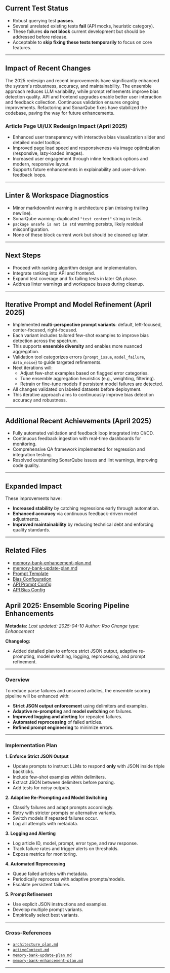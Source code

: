 ## Current Test Status

- Robust querying test **passes**.
- Several unrelated existing tests **fail** (API mocks, heuristic category).
- These failures **do not block** current development but should be addressed before release.
- Acceptable to **skip fixing these tests temporarily** to focus on core features.

---

## Impact of Recent Changes

The 2025 redesign and recent improvements have significantly enhanced the system's robustness, accuracy, and maintainability. The ensemble approach reduces LLM variability, while prompt refinements improve bias detection quality. API and frontend upgrades enable better user interaction and feedback collection. Continuous validation ensures ongoing improvements. Refactoring and SonarQube fixes have stabilized the codebase, paving the way for future enhancements.

### Article Page UI/UX Redesign Impact (April 2025)
- Enhanced user transparency with interactive bias visualization slider and detailed model tooltips.
- Improved page load speed and responsiveness via image optimization (responsive, lazy-loaded images).
- Increased user engagement through inline feedback options and modern, responsive layout.
- Supports future enhancements in explainability and user-driven feedback loops.

---

## Linter & Workspace Diagnostics

- Minor markdownlint warning in architecture plan (missing trailing newline).
- SonarQube warning: duplicated `"test content"` string in tests.
- `package unsafe is not in std` warning persists, likely residual misconfiguration.
- None of these block current work but should be cleaned up later.

---

## Next Steps

- Proceed with ranking algorithm design and implementation.
- Integrate ranking into API and frontend.
- Expand test coverage and fix failing tests in later QA phase.
- Address linter warnings and workspace issues during cleanup.

---

## Iterative Prompt and Model Refinement (April 2025)

- Implemented **multi-perspective prompt variants**: default, left-focused, center-focused, right-focused.
- Each variant includes tailored few-shot examples to improve bias detection across the spectrum.
- This supports **ensemble diversity** and enables more nuanced aggregation.
- Validation tool categorizes errors (`prompt_issue`, `model_failure`, `data_noise`) to guide targeted refinements.
- Next iterations will:
  - Adjust few-shot examples based on flagged error categories.
  - Tune ensemble aggregation heuristics (e.g., weighting, filtering).
  - Retrain or fine-tune models if persistent model failures are detected.
- All changes validated on labeled datasets before deployment.
- This iterative approach aims to continuously improve bias detection accuracy and robustness.

---

## Additional Recent Achievements (April 2025)

- Fully automated validation and feedback loop integrated into CI/CD.
- Continuous feedback ingestion with real-time dashboards for monitoring.
- Comprehensive QA framework implemented for regression and integration testing.
- Resolved outstanding SonarQube issues and lint warnings, improving code quality.

---

## Expanded Impact

These improvements have:

- **Increased stability** by catching regressions early through automation.
- **Enhanced accuracy** via continuous feedback-driven model adjustments.
- **Improved maintainability** by reducing technical debt and enforcing quality standards.

---

## Related Files

- [memory-bank-enhancement-plan.md](memory-bank/memory-bank-enhancement-plan.md)
- [memory-bank-update-plan.md](memory-bank/memory-bank-update-plan.md)
- [Prompt Template](configs/prompt_template.txt)
- [Bias Configuration](configs/bias_config.json)
- [API Prompt Config](internal/api/configs/prompt_template.txt)
- [API Bias Config](internal/api/configs/bias_config.json)
## April 2025: Ensemble Scoring Pipeline Enhancements

**Metadata:**
_Last updated: 2025-04-10_
_Author: Roo_
_Change type: Enhancement_

**Changelog:**
- Added detailed plan to enforce strict JSON output, adaptive re-prompting, model switching, logging, reprocessing, and prompt refinement.

---

### Overview

To reduce parse failures and unscored articles, the ensemble scoring pipeline will be enhanced with:

- **Strict JSON output enforcement** using delimiters and examples.
- **Adaptive re-prompting** and **model switching** on failures.
- **Improved logging and alerting** for repeated failures.
- **Automated reprocessing** of failed articles.
- **Refined prompt engineering** to minimize errors.

---

### Implementation Plan

**1. Enforce Strict JSON Output**

- Update prompts to instruct LLMs to respond **only** with JSON inside triple backticks.
- Include few-shot examples within delimiters.
- Extract JSON between delimiters before parsing.
- Add tests for noisy outputs.

**2. Adaptive Re-Prompting and Model Switching**

- Classify failures and adapt prompts accordingly.
- Retry with stricter prompts or alternative variants.
- Switch models if repeated failures occur.
- Log all attempts with metadata.

**3. Logging and Alerting**

- Log article ID, model, prompt, error type, and raw response.
- Track failure rates and trigger alerts on thresholds.
- Expose metrics for monitoring.

**4. Automated Reprocessing**

- Queue failed articles with metadata.
- Periodically reprocess with adaptive prompts/models.
- Escalate persistent failures.

**5. Prompt Refinement**

- Use explicit JSON instructions and examples.
- Develop multiple prompt variants.
- Empirically select best variants.

---

### Cross-References

- [`architecture_plan.md`](architecture_plan.md)
- [`activeContext.md`](activeContext.md)
- [`memory-bank-update-plan.md`](memory-bank-update-plan.md)
- [`memory-bank-enhancement-plan.md`](memory-bank-enhancement-plan.md)

---

